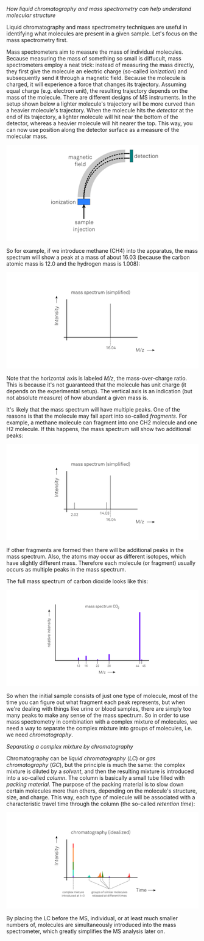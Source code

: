_How liquid chromatography and mass spectrometry can help understand molecular structure_

Liquid chromatography and mass spectrometry techniques are useful in identifying what molecules are present in a given sample. Let's focus on the mass spectrometry first.

Mass spectrometers aim to measure the mass of individual molecules. Because measuring the mass of something so small is diffucult, mass spectrometers employ a neat trick: instead of measuring the mass directly, they first give the molecule an electric charge (so-called _ionization_) and subsequently send it through a magnetic field. Because the molecule is charged, it will experience a force that changes its trajectory. Assuming equal charge (e.g. electron unit), the resulting trajectory depends on the mass of the molecule. There are different designs of MS instruments. In the setup shown below a lighter molecule's trajectory will be more curved than a heavier molecule's trajectory. When the molecule hits the _detector_ at the end of its trajectory, a lighter molecule will hit near the bottom of the detector, whereas a heavier molecule will hit nearer the top. This way, you can now use position along the detector surface as a measure of the molecular mass.

![mass-spectrometer.png](mass-spectrometer.png)

So for example, if we introduce methane (CH4) into the apparatus, the mass spectrum will show a peak at a mass of about 16.03 (because the carbon atomic mass is 12.0 and the hydrogen mass is 1.008):

![mass-spectrum-ch4.png](mass-spectrum-ch4.png)

Note that the horizontal axis is labeled _M/z_, the mass-over-charge ratio. This is because it's not guaranteed that the molecule has unit charge (it depends on the experimental setup). The vertical axis is an indication (but not absolute measure) of how abundant a given mass is. 

It's likely that the mass spectrum will have multiple peaks. One of the reasons is that the molecule may fall apart into so-called _fragments_. For example, a methane molecule can fragment into one CH2 molecule and one H2 molecule. If this happens, the mass spectrum will show two additional peaks:

![mass-spectrum-ch4-ch2-h2.png](mass-spectrum-ch4-ch2-h2.png)

If other fragments are formed then there will be additional peaks in the mass spectrum. Also, the atoms may occur as different isotopes, which have slightly different mass. Therefore each molecule (or fragment) usually occurs as multiple peaks in the mass spectrum.

The full mass spectrum of carbon dioxide looks like this:

![mass-spectrum-co2.png](mass-spectrum-co2.png)

So when the initial sample consists of just one type of molecule, most of the time you can figure out what fragment each peak represents, but when we're dealing with things like urine or blood samples, there are simply too many peaks to make any sense of the mass spectrum. So in order to use mass spectrometry in combination with a complex mixture of molecules, we need a way to separate the complex mixture into groups of molecules, i.e. we need _chromatography_. 

_Separating a complex mixture by chromatography_

Chromatography can be _liquid chromatography_ (_LC_) or _gas chromatography_ (_GC_), but the principle is much the same: the complex mixture is diluted by a _solvent_, and then the resulting mixture is introduced into a so-called _column_. The column is basically a small tube filled with _packing material_. The purpose of the packing material is to slow down certain molecules more than others, depending on the molecule's structure, size, and charge. This way, each type of molecule will be associated with a characteristic travel time through the column (the so-called _retention time_): 

![chromatography-idealized.png](chromatography-idealized.png)

By placing the LC before the MS, individual, or at least much smaller numbers of, molecules are simultaneously introduced into the mass spectrometer, which greatly simplifies the MS analysis later on.

